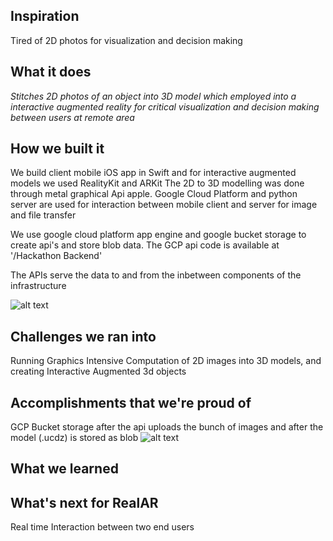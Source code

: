 ## Inspiration
Tired of 2D photos for visualization and decision making
## What it does
*Stitches 2D photos of an object  into 3D model which employed into a interactive augmented reality for critical visualization and decision making between users at remote area*
## How we built it
We build client mobile iOS app in Swift and for interactive augmented models we used RealityKit and ARKit
The 2D to 3D modelling was done through metal graphical Api apple.
Google Cloud Platform and python server are used for interaction between mobile client and server for image and file transfer 

We use google cloud platform app engine and google bucket storage to create api's and store blob data. The GCP api code is available at '/Hackathon Backend'

The APIs serve the data to and from the inbetween components of the infrastructure

![alt text](https://github.com/srirammura/Real-VR/blob/main/Real%20VR%20infrastructure.jpeg)
## Challenges we ran into
Running Graphics Intensive Computation of 2D images into 3D models, and creating Interactive Augmented 3d objects 
## Accomplishments that we're proud of

GCP Bucket storage after the api uploads the bunch of images and after the model (.ucdz) is stored as blob
![alt text](https://github.com/srirammura/Real-VR/blob/main/Screen%20Shot%202021-11-07%20at%209.44.42%20AM.png)
## What we learned

## What's next for RealAR
Real time Interaction between two end users
